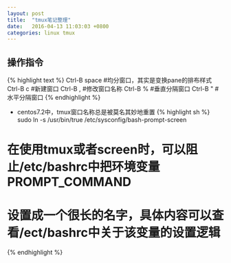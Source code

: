 ```yaml
---
layout: post
title:  "tmux笔记整理"
date:   2016-04-13 11:03:03 +0800
categories: linux tmux
---
```


## 操作指令
{% highlight text %}
Ctrl-B space #均分窗口，其实是变换pane的排布样式
Ctrl-B c     #新建窗口
Ctrl-B ,     #修改窗口名称
Ctrl-B %     #垂直分隔窗口
Ctrl-B "     #水平分隔窗口
{% endhighlight %}

* centos7.2中，tmux窗口名称总是被莫名其妙地重置
{% highlight sh %}
sudo ln -s /usr/bin/true /etc/sysconfig/bash-prompt-screen
# 在使用tmux或者screen时，可以阻止/etc/bashrc中把环境变量PROMPT_COMMAND
# 设置成一个很长的名字，具体内容可以查看/ect/bashrc中关于该变量的设置逻辑
{% endhighlight %}
